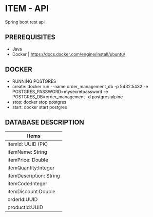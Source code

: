 # ITEM - API
Spring boot rest api

## PREREQUISITES
- Java
- Docker | https://docs.docker.com/engine/install/ubuntu/ 

## DOCKER
- RUNNING POSTGRES
- create:
docker run --name order_management_db -p 5432:5432 -e POSTGRES_PASSWORD=mysecretpassword -e POSTGRES_DB=order_management -d postgres:alpine
- stop:
docker stop postgres
- start:
docker start postgres

## DATABASE DESCRIPTION

|       Items           |
|--------------------   |
|itemId: UUID (PK)      |
|itemName: String       |
|itemPrice: Double      |
|itemQuantity:Integer   |
|itemDescription: String|
|itemCode:Integer       |         
|itemDiscount:Double    |                
|orderId:UUID           |    
|productId:UUID         |    
